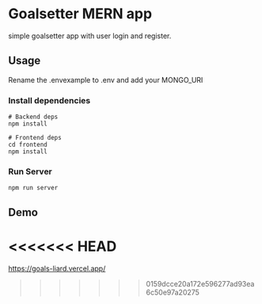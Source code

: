 # Goalsetter MERN app

simple goalsetter app with user login and register.

## Usage

Rename the .envexample to .env and add your MONGO_URI

### Install dependencies

```
# Backend deps
npm install

# Frontend deps
cd frontend
npm install
```

### Run Server

```
npm run server
```

## Demo
<<<<<<< HEAD
=======
https://goals-liard.vercel.app/
>>>>>>> 0159dcce20a172e596277ad93ea6c50e97a20275
